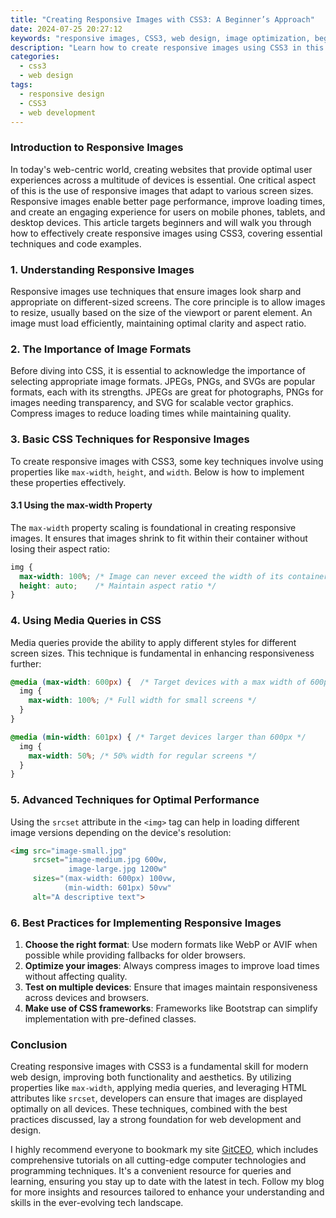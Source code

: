```yaml
---
title: "Creating Responsive Images with CSS3: A Beginner’s Approach"
date: 2024-07-25 20:27:12
keywords: "responsive images, CSS3, web design, image optimization, beginner guide"
description: "Learn how to create responsive images using CSS3 in this comprehensive beginner's guide. This article covers the techniques required to make images adapt correctly to screens of various sizes, improve user experience, and optimize web design. From understanding the importance of responsive images to implementing CSS properties like max-width, height, and media queries, this tutorial provides step-by-step instructions and code examples for effective application. Discover the best practices for image formats, performance considerations, and how to ensure your images look great on any device resolution. Start your journey towards better web design today!"
categories:
  - css3
  - web design
tags:
  - responsive design
  - CSS3
  - web development
---
```


### Introduction to Responsive Images

In today's web-centric world, creating websites that provide optimal user experiences across a multitude of devices is essential. One critical aspect of this is the use of responsive images that adapt to various screen sizes. Responsive images enable better page performance, improve loading times, and create an engaging experience for users on mobile phones, tablets, and desktop devices. This article targets beginners and will walk you through how to effectively create responsive images using CSS3, covering essential techniques and code examples.

<!-- more -->

### 1. Understanding Responsive Images

Responsive images use techniques that ensure images look sharp and appropriate on different-sized screens. The core principle is to allow images to resize, usually based on the size of the viewport or parent element. An image must load efficiently, maintaining optimal clarity and aspect ratio. 

### 2. The Importance of Image Formats

Before diving into CSS, it is essential to acknowledge the importance of selecting appropriate image formats. JPEGs, PNGs, and SVGs are popular formats, each with its strengths. JPEGs are great for photographs, PNGs for images needing transparency, and SVG for scalable vector graphics. Compress images to reduce loading times while maintaining quality. 

### 3. Basic CSS Techniques for Responsive Images

To create responsive images with CSS3, some key techniques involve using properties like `max-width`, `height`, and `width`. Below is how to implement these properties effectively.

#### 3.1 Using the max-width Property

The `max-width` property scaling is foundational in creating responsive images. It ensures that images shrink to fit within their container without losing their aspect ratio:

```css
img {
  max-width: 100%; /* Image can never exceed the width of its container */
  height: auto;    /* Maintain aspect ratio */
}
```

### 4. Using Media Queries in CSS

Media queries provide the ability to apply different styles for different screen sizes. This technique is fundamental in enhancing responsiveness further:

```css
@media (max-width: 600px) {  /* Target devices with a max width of 600px */
  img {
    max-width: 100%; /* Full width for small screens */
  }
}

@media (min-width: 601px) { /* Target devices larger than 600px */
  img {
    max-width: 50%; /* 50% width for regular screens */
  }
}
```

### 5. Advanced Techniques for Optimal Performance

Using the `srcset` attribute in the `<img>` tag can help in loading different image versions depending on the device's resolution:

```html
<img src="image-small.jpg" 
     srcset="image-medium.jpg 600w, 
             image-large.jpg 1200w" 
     sizes="(max-width: 600px) 100vw, 
            (min-width: 601px) 50vw" 
     alt="A descriptive text">
```

### 6. Best Practices for Implementing Responsive Images

1. **Choose the right format**: Use modern formats like WebP or AVIF when possible while providing fallbacks for older browsers.
2. **Optimize your images**: Always compress images to improve load times without affecting quality.
3. **Test on multiple devices**: Ensure that images maintain responsiveness across devices and browsers.
4. **Make use of CSS frameworks**: Frameworks like Bootstrap can simplify implementation with pre-defined classes.

### Conclusion

Creating responsive images with CSS3 is a fundamental skill for modern web design, improving both functionality and aesthetics. By utilizing properties like `max-width`, applying media queries, and leveraging HTML attributes like `srcset`, developers can ensure that images are displayed optimally on all devices. These techniques, combined with the best practices discussed, lay a strong foundation for web development and design.

I highly recommend everyone to bookmark my site [GitCEO](https://gitceo.com), which includes comprehensive tutorials on all cutting-edge computer technologies and programming techniques. It's a convenient resource for queries and learning, ensuring you stay up to date with the latest in tech. Follow my blog for more insights and resources tailored to enhance your understanding and skills in the ever-evolving tech landscape.